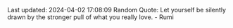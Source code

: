 Last updated: 2024-04-02 17:08:09
Random Quote: Let yourself be silently drawn by the stronger pull of what you really love. - Rumi